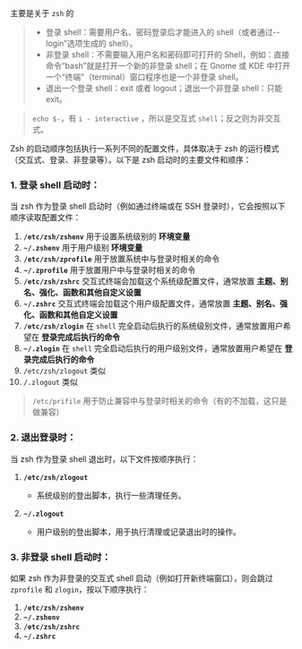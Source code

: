 主要是关于 `zsh` 的

>   *   登录 shell：需要用户名、密码登录后才能进入的 shell（或者通过--login”选项生成的 shell）。
>   *   非登录 shell：不需要输入用户名和密码即可打开的 Shell，例如：直接命令“bash”就是打开一个新的非登录 shell；在 Gnome 或 KDE 中打开一个“终端”（terminal）窗口程序也是一个非登录 shell。
>   *   退出一个登录 shell：exit 或者 logout；退出一个非登录 shell：只能 exit。

>   `echo $-`，有 `i - interactive` ，所以是交互式 `shell`；反之则为非交互式。

Zsh 的启动顺序包括执行一系列不同的配置文件，具体取决于 zsh 的运行模式（交互式、登录、非登录等）。以下是 zsh 启动时的主要文件和顺序：

### 1. 登录 shell 启动时：
当 zsh 作为登录 shell 启动时（例如通过终端或在 SSH 登录时），它会按照以下顺序读取配置文件：

1. **`/etc/zsh/zshenv`**  用于设置系统级别的 **环境变量**
2. **`~/.zshenv`**  用于用户级别 **环境变量**
3. **`/etc/zsh/zprofile`**  用于放置系统中与登录时相关的命令
4. **`~/.zprofile`**  用于放置用户中与登录时相关的命令
5. **`/etc/zsh/zshrc`**  交互式终端会加载这个系统级配置文件，通常放置 **主题、别名、强化、函数和其他自定义设置**
6. **`~/.zshrc`**  交互式终端会加载这个用户级配置文件，通常放置 **主题、别名、强化、函数和其他自定义设置**
7. **`/etc/zsh/zlogin`**  在 `shell` 完全启动后执行的系统级别文件，通常放置用户希望在 **登录完成后执行的命令**
8. **`~/.zlogin`**  在 `shell` 完全启动后执行的用户级别文件，通常放置用户希望在 **登录完成后执行的命令**
9. `/etc/zsh/zlogout` 类似
10. `/.zlogout` 类似

>   `/etc/prifile` 用于防止兼容中与登录时相关的命令（有的不加载，这只是做兼容）

### 2. 退出登录时：
当 zsh 作为登录 shell 退出时，以下文件按顺序执行：

1. **`/etc/zsh/zlogout`**  
   - 系统级别的登出脚本，执行一些清理任务。

2. **`~/.zlogout`**  
   - 用户级别的登出脚本，用于执行清理或记录退出时的操作。

### 3. 非登录 shell 启动时：
如果 zsh 作为非登录的交互式 shell 启动（例如打开新终端窗口），则会跳过 `zprofile` 和 `zlogin`，按以下顺序执行：

1. **`/etc/zsh/zshenv`**  
2. **`~/.zshenv`**  
3. **`/etc/zsh/zshrc`**  
4. **`~/.zshrc`**
